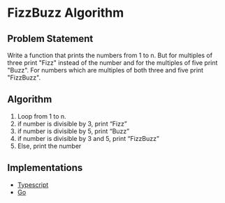 # FizzBuzz Algorithm

## Problem Statement
Write a function that prints the numbers from 1 to n. But for multiples of three print "Fizz" instead of the number and for the multiples of five print "Buzz". For numbers which are multiples of both three and five print "FizzBuzz".

## Algorithm
1. Loop from 1 to n.
2. if number is divisible by 3, print “Fizz”
3. if number is divisible by 5, print “Buzz”
4. if number is divisible by 3 and 5, print “FizzBuzz”
5. Else, print the number

## Implementations
- [Typescript](./ts)
- [Go](./go)
